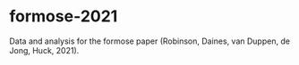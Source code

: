 # formose-2021
Data and analysis for the formose paper (Robinson, Daines, van Duppen, de Jong, Huck, 2021).
